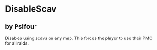 # DisableScav
## by Psifour

Disables using scavs on any map. 
This forces the player to use their PMC for all raids.